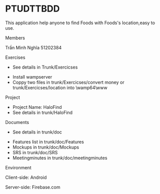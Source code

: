 # PTUDTTBDD
This application help anyone to find Foods with Foods's location,easy to use.

Members

Trần Minh Nghĩa 51202384

Exercises
- See details in Trunk/Exercicses
+ Install wampserver
+ Coppy two files in trunk/Exercicses/convert money or trunk/Exercicses/location into \wamp64\www

Project
- Project Name: HaloFind
- See details in trunk/HaloFind

Documents
- See details in trunk/doc
+ Features list in trunk/doc/Features
+ Mockups in trunk/doc/Mockups
+ SRS in trunk/doc/SRS
+ Meetingminutes in trunk/doc/meetingminutes

Environment

Client-side: Android

Server-side: Firebase.com
